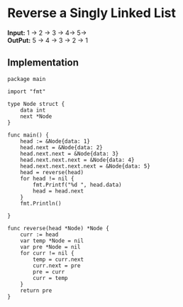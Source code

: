 # Reverse a Singly Linked List

**Input:** 1 -> 2 -> 3 -> 4-> 5->  </br>
**OutPut:** 5 -> 4 -> 3 -> 2 -> 1

## Implementation

```golang
package main

import "fmt"

type Node struct {
	data int
	next *Node
}

func main() {
	head := &Node{data: 1}
	head.next = &Node{data: 2}
	head.next.next = &Node{data: 3}
	head.next.next.next = &Node{data: 4}
	head.next.next.next.next = &Node{data: 5}
	head = reverse(head)
	for head != nil {
		fmt.Printf("%d ", head.data)
		head = head.next
	}
	fmt.Println()

}

func reverse(head *Node) *Node {
	curr := head
	var temp *Node = nil
	var pre *Node = nil
	for curr != nil {
		temp = curr.next
		curr.next = pre
		pre = curr
		curr = temp
	}
	return pre
}
```